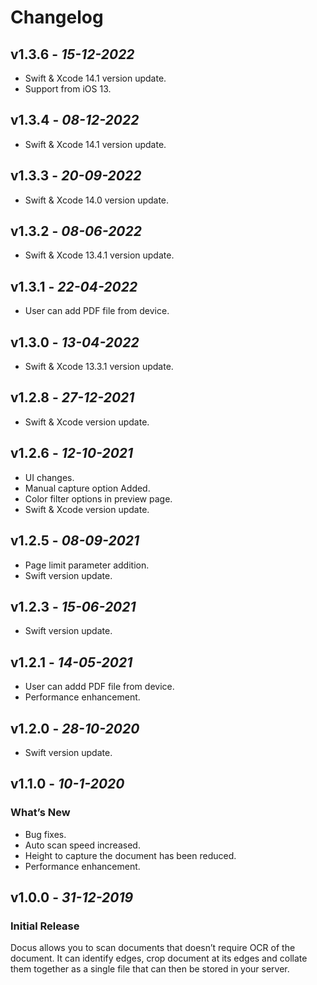 # Changelog
## **v1.3.6** - *15-12-2022*
- Swift & Xcode 14.1 version update.
- Support from iOS 13.
## **v1.3.4** - *08-12-2022*
- Swift & Xcode 14.1 version update.

## **v1.3.3** - *20-09-2022*
- Swift & Xcode 14.0 version update.

## **v1.3.2** - *08-06-2022*
- Swift & Xcode 13.4.1 version update.

## **v1.3.1** - *22-04-2022*
- User can add PDF file from device.

## **v1.3.0** - *13-04-2022*
- Swift & Xcode 13.3.1 version update. 

## **v1.2.8** - *27-12-2021*
- Swift & Xcode version update. 

## **v1.2.6** - *12-10-2021*
- UI changes.
- Manual capture option Added.
- Color filter options in preview page.
- Swift & Xcode version update. 

## **v1.2.5** - *08-09-2021*
- Page limit parameter addition.
- Swift version update. 

## **v1.2.3** - *15-06-2021*
- Swift version update.

## **v1.2.1** - *14-05-2021*
- User can addd PDF file from device.
- Performance enhancement.

## **v1.2.0** - *28-10-2020*
- Swift version update.

## **v1.1.0** - *10-1-2020*
### What’s New
- Bug fixes.
- Auto scan speed increased.
- Height to capture the document has been reduced.
- Performance enhancement.


## **v1.0.0** - *31-12-2019*
### Initial Release
 
Docus allows you to scan documents that doesn’t require OCR of the document. It can identify edges, crop document at its edges and collate them together as a single file that can then be stored in your server.

